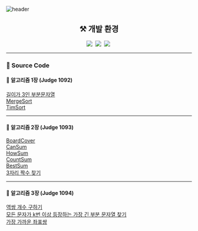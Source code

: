 ![header](https://capsule-render.vercel.app/api?type=waving&color=auto&height=200&section=header&text=2023-1%20Algorithm&fontSize=90)

<h2 align="center">⚒️ 개발 환경</h2>
<p align="center">
    <img src="https://img.shields.io/badge/Java-007396?style=flat-square&logo=openjdk&logoColor=white"/></a>&nbsp
   <img src="https://img.shields.io/badge/Eclipse IDE-2C2255?style=flat-square&logo=Eclipse-IDE&logoColor=white"/></a>&nbsp
   <img src="https://img.shields.io/badge/Visual Studio Code-007ACC?style=flat-square&logo=Visual-Studio-Code&logoColor=white"/></a>&nbsp
</p>

---

<h3 align="left">📍 Source Code</h3>

<h4 algin="left">🧷 알고리즘 1장 (Judge 1092)</h4>

[길이가 3인 부분문자열](./01-Judge1092-A-SubString/src/Main.java) <br>
[MergeSort](./01-Judge1092-B-MergeSort/src/Main.java) <br>
[TimSort](./01-Judge1092-B-TimSort/src/Main.java) <br>

---
<h4 algin="left">🧷 알고리즘 2장 (Judge 1093)</h4>

[BoardCover](./02-Judge1093-A-BoardCover/src/Main.java) <br>
[CanSum](./02-Judge1093-B-CanSum/src/Main.java) <br>
[HowSum](./02-Judge1093-C-HowSum/src/Main.java) <br>
[CountSum](./02-Judge1093-D-CountSum/src/Main.java) <br>
[BestSum](./02-Judge1093-E-BestSum/src/Main.java) <br>
[3자리 짝수 찾기](./02-Judge1093-F-FindEven/src/Main.java) <br>

---
<h4 algin="left">🧷 알고리즘 3장 (Judge 1094)</h4>

[역쌍 개수 구하기](./03-Judge1094-A-Inversion/src/Main.java) <br>
[모든 문자가 k번 이상 등장하는 가장 긴 부분 문자열 찾기](./03-Judge1094-B-LongestSubString/src/Main.java) <br>
[가장 가까운 좌표쌍](./03-Judge1094-C-ClosetPair/src/Main.java) <br>